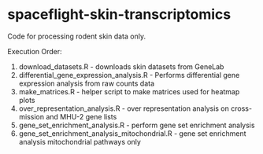 # spaceflight-skin-transcriptomics

Code for processing rodent skin data only. 

Execution Order:

1. download_datasets.R - downloads skin datasets from GeneLab
2. differential_gene_expression_analysis.R - Performs differential gene expression analysis from raw counts data
3. make_matrices.R - helper script to make matrices used for heatmap plots
4. over_representation_analysis.R - over representation analysis on cross-mission and MHU-2 gene lists
5. gene_set_enrichment_analysis.R - perform gene set enrichment analysis
6. gene_set_enrichment_analysis_mitochondrial.R - gene set enrichment analysis mitochondrial pathways only
